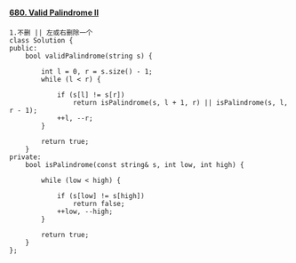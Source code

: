 #### [680. Valid Palindrome II](https://leetcode-cn.com/problems/valid-palindrome-ii/)

```
1.不删 || 左或右删除一个
class Solution {
public:
    bool validPalindrome(string s) {

        int l = 0, r = s.size() - 1;
        while (l < r) {

            if (s[l] != s[r])
                return isPalindrome(s, l + 1, r) || isPalindrome(s, l, r - 1);
            ++l, --r;
        }

        return true;
    }
private:
    bool isPalindrome(const string& s, int low, int high) {

        while (low < high) {

            if (s[low] != s[high])
                return false;
            ++low, --high;
        }

        return true;
    }
};
```

